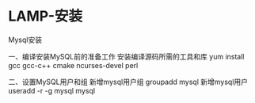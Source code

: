 # LAMP-安装

Mysql安装

一、编译安装MySQL前的准备工作
安装编译源码所需的工具和库
yum install gcc gcc-c++ cmake ncurses-devel perl

二、设置MySQL用户和组
新增mysql用户组
groupadd mysql
新增mysql用户
useradd -r -g mysql mysql 



